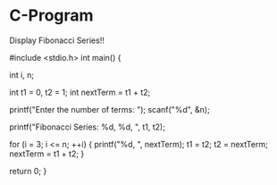 # C-Program
Display Fibonacci Series!!

#include <stdio.h>
int main() {

  int i, n;

  int t1 = 0, t2 = 1;
  int nextTerm = t1 + t2;

  printf("Enter the number of terms: ");
  scanf("%d", &n);
 
  printf("Fibonacci Series: %d, %d, ", t1, t2);

  for (i = 3; i <= n; ++i) {
    printf("%d, ", nextTerm);
    t1 = t2;
    t2 = nextTerm;
    nextTerm = t1 + t2;
  }

  return 0;
}
